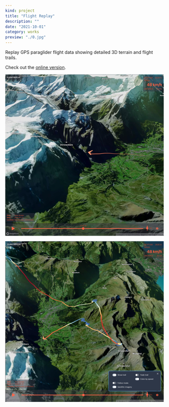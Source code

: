 ```yaml
---
kind: project
title: "Flight Replay"
description: ""
date: "2021-10-01"
category: works
preview: "./0.jpg"
---
```


Replay GPS paraglider flight data showing detailed 3D terrain and flight trails.

Check out the <a target="_blank" href="https://flight-replay.netlify.app/">online version</a>.



[![](0.jpg)](https://flight-replay.netlify.app/)

![](1.jpg)
